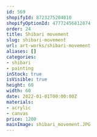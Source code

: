 ```yaml
---
id: 569
shopifyId: 8723275284810
shopifyOptionId: 47772456812874
order: 24
title: Shibari movement
slug: shibari-movement
url: art-works/shibari-movement
aliases: []
categories:
- shibari
- painting
inStock: true
isVisible: true
height: 60
width: 60
date: 2022-01-01T00:00:00Z
materials:
- acrylic
- canvas
price: 1200
mainImage: shibari_movement.JPG
---
```

